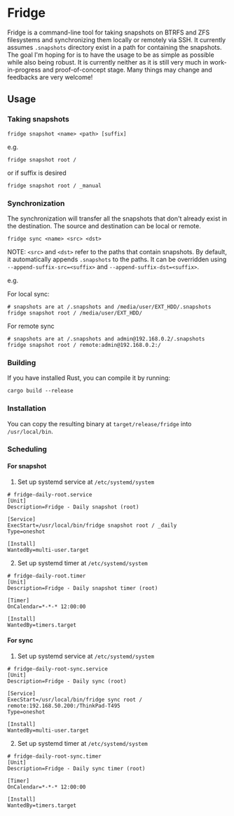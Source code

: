# Fridge

Fridge is a command-line tool for taking snapshots on BTRFS and ZFS filesystems and synchronizing them locally or remotely via SSH. It currently assumes `.snapshots` directory exist in a path for containing the snapshots. The goal I'm hoping for is to have the usage to be as simple as possible while also being robust. It is currently neither as it is still very much in work-in-progress and proof-of-concept stage. Many things may change and feedbacks are very welcome!

## Usage

### Taking snapshots

```
fridge snapshot <name> <path> [suffix]
```

e.g.
```
fridge snapshot root /
```

or if suffix is desired
```
fridge snapshot root / _manual
```

### Synchronization

The synchronization will transfer all the snapshots that don't already exist in the destination. The source and destination can be local or remote.

```
fridge sync <name> <src> <dst>
```

NOTE:
`<src>` and `<dst>` refer to the paths that contain snapshots. By default, it automatically appends `.snapshots` to the paths. It can be overridden using `--append-suffix-src=<suffix>` and `--append-suffix-dst=<suffix>`.

e.g.

For local sync:
```
# snapshots are at /.snapshots and /media/user/EXT_HDD/.snapshots
fridge snapshot root / /media/user/EXT_HDD/
```

For remote sync
```
# snapshots are at /.snapshots and admin@192.168.0.2/.snapshots
fridge snapshot root / remote:admin@192.168.0.2:/
```

### Building

If you have installed Rust, you can compile it by running:

```
cargo build --release
```

### Installation

You can copy the resulting binary at `target/release/fridge` into `/usr/local/bin`.

### Scheduling

#### For snapshot

1. Set up systemd service at `/etc/systemd/system`

```
# fridge-daily-root.service
[Unit]
Description=Fridge - Daily snapshot (root)

[Service]
ExecStart=/usr/local/bin/fridge snapshot root / _daily
Type=oneshot

[Install]
WantedBy=multi-user.target
```

2. Set up systemd timer at `/etc/systemd/system`

```
# fridge-daily-root.timer
[Unit]
Description=Fridge - Daily snapshot timer (root)

[Timer]
OnCalendar=*-*-* 12:00:00

[Install]
WantedBy=timers.target
```

#### For sync

1. Set up systemd service at `/etc/systemd/system`

```
# fridge-daily-root-sync.service
[Unit]
Description=Fridge - Daily sync (root)

[Service]
ExecStart=/usr/local/bin/fridge sync root / remote:192.168.50.200:/ThinkPad-T495
Type=oneshot

[Install]
WantedBy=multi-user.target
```

2. Set up systemd timer at `/etc/systemd/system`

```
# fridge-daily-root-sync.timer
[Unit]
Description=Fridge - Daily sync timer (root)

[Timer]
OnCalendar=*-*-* 12:00:00

[Install]
WantedBy=timers.target
```